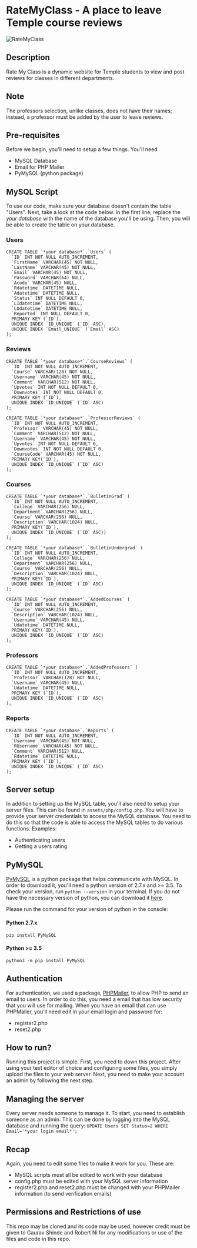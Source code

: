 # RateMyClass - A place to leave Temple course reviews

![RateMyClass](https://github.com/RateMyClassTU/RateMyClass/blob/main/assets/img/brand/RateMyClassLogo.png?raw=true)

## Description
Rate My Class is a dynamic website for Temple students to view and post reviews for classes in different departments.

## Note
The professors selection, unlike classes, does not have their names; instead, a professor must be added by the user to leave reviews.

## Pre-requisites
Before we begin, you'll need to setup a few things. You'll need
- MySQL Database
- Email for PHP Mailer
- PyMySQL (python package)

## MySQL Script
To use our code, make sure your database doesn't contain the table "Users". Next, take a look at the code below. In the first line, replace the *your database* with the name of the database you'll be using. Then, you will be able to create the table on your database.

### Users
```
CREATE TABLE `*your database*`.`Users` (
  `ID` INT NOT NULL AUTO_INCREMENT,
  `FirstName` VARCHAR(45) NOT NULL,
  `LastName` VARCHAR(45) NOT NULL,
  `Email` VARCHAR(45) NOT NULL,
  `Password` VARCHAR(64) NULL,
  `Acode` VARCHAR(45) NULL,
  `Rdatetime` DATETIME NULL,
  `Adatetime` DATETIME NULL,
  `Status` INT NULL DEFAULT 0,
  `LIdatetime` DATETIME NULL,
  `LOdatetime` DATETIME NULL,
  `Reported` INT NULL DEFAULT 0,
  PRIMARY KEY (`ID`),
  UNIQUE INDEX `ID_UNIQUE` (`ID` ASC),
  UNIQUE INDEX `Email_UNIQUE` (`Email` ASC)
);
```
### Reviews
```
CREATE TABLE `*your database*`.`CourseReviews` (
  `ID` INT NOT NULL AUTO_INCREMENT,
  `Course` VARCHAR(128) NOT NULL,
  `Username` VARCHAR(45) NOT NULL,
  `Comment` VARCHAR(512) NOT NULL,
  `Upvotes` INT NOT NULL DEFAULT 0,
  `Downvotes` INT NOT NULL DEFAULT 0,
  PRIMARY KEY (`ID`),
  UNIQUE INDEX `ID_UNIQUE` (`ID` ASC)
);
```
```
CREATE TABLE `*your database*`.`ProfessorReviews` (
  `ID` INT NOT NULL AUTO_INCREMENT,
  `Professor` VARCHAR(45) NOT NULL,
  `Comment` VARCHAR(512) NOT NULL,
  `Username` VARCHAR(45) NOT NULL,
  `Upvotes` INT NOT NULL DEFAULT 0,
  `Downvotes` INT NOT NULL DEFAULT 0,
  `CourseCode` VARCHAR(45) NOT NULL,
  PRIMARY KEY(`ID`),
  UNIQUE INDEX `ID_UNIQUE` (`ID` ASC)
);
```

### Courses
```
CREATE TABLE `*your database*`.`BulletinGrad` (
  `ID` INT NOT NULL AUTO_INCREMENT,
  `College` VARCHAR(256) NULL,
  `Department` VARCHAR(256) NULL,
  `Course` VARCHAR(256) NULL,
  `Description` VARCHAR(1024) NULL,
  PRIMARY KEY(`ID`),
  UNIQUE INDEX `ID_UNIQUE` (`ID` ASC))
);
```
```
CREATE TABLE `*your database*`.`BulletinUndergrad` (
  `ID` INT NOT NULL AUTO_INCREMENT,
  `College` VARCHAR(256) NULL,
  `Department` VARCHAR(256) NULL,
  `Course` VARCHAR(256) NULL,
  `Description` VARCHAR(1024) NULL,
  PRIMARY KEY(`ID`),
  UNIQUE INDEX `ID_UNIQUE` (`ID` ASC)
);
```
```
CREATE TABLE `*your database*`.`AddedCourses` (
  `ID` INT NOT NULL AUTO_INCREMENT,
  `Course` VARCHAR(256) NULL,
  `Description` VARCHAR(1024) NULL,
  `Username` VARCHAR(45) NULL,
  `Udatetime` DATETIME NULL,
  PRIMARY KEY(`ID`),
  UNIQUE INDEX `ID_UNIQUE` (`ID` ASC)
);
```
### Professors
```
CREATE TABLE `*your database*`.`AddedProfessors` (
  `ID` INT NOT NULL AUTO_INCREMENT,
  `Professor` VARCHAR(128) NOT NULL,
  `Username` VARCHAR(45) NULL,
  `Udatetime` DATETIME NULL,
  PRIMARY KEY (`ID`),
  UNIQUE INDEX `ID_UNIQUE` (`ID` ASC)
);
```

### Reports
```
CREATE TABLE `*your database`.`Reports` (
  `ID` INT NOT NULL AUTO_INCREMENT,
  `Username` VARCHAR(45) NOT NULL,
  `RUsername` VARCHAR(45) NOT NULL,
  `Comment` VARCHAR(512) NULL,
  `Rdatetime` DATETIME NULL,
  PRIMARY KEY (`ID`),
  UNIQUE INDEX `ID_UNIQUE` (`ID` ASC)
);
```

## Server setup
In addition to setting up the MySQL table, you'll also need to setup your server files. This can be found in `assets/php/config.php`. You will have to provide your server credentials to access the MySQL database. You need to do this so that the code is able to access the MySQL tables to do various functions. Examples:
- Authenticating users
- Getting a users rating

## PyMySQL
[PyMySQL](https://pypi.org/project/PyMySQL/) is a python package that helps communicate with MySQL. In order to download it, you'll need a python version of 2.7.x and >= 3.5. To check your version, run `python --version` in your terminal. If you do not have the necessary version of python, you can download it [here](https://www.python.org/downloads/).

Please run the command for your version of python in the console:
#### Python 2.7.x
`pip install PyMySQL`

#### Python >= 3.5
`python3 -m pip install PyMySQL`

## Authentication
For authentication, we used a package, [PHPMailer](https://github.com/PHPMailer/PHPMailer), to allow PHP to send an email to users. In order to do this, you need a email that has low security that you will use for mailing. When you have an email that can use PHPMailer, you'll need edit in your email login and password for:
- register2.php
- reset2.php

## How to run?
Running this project is simple. First, you need to down this project. After using your text editor of choice and configuring some files, you simply upload the files to your web server. Next, you need to make your account an admin by following the next step.

## Managing the server
Every server needs someone to manage it. To start, you need to establish someone as an admin. This can be done by logging into the MySQL database and running the query:
`UPDATE Users SET Status=2 WHERE Email='*your login email*';`

## Recap
Again, you need to edit some files to make it work for you. These are:
  - MySQL scripts must all be edited to work with your database
  - config.php must be edited with your MySQL server information
  - register2.php and reset2.php must be changed with your PHPMailer information (to send verification emails)
  

## Permissions and Restrictions of use 
This repo may be cloned and its code may be used, however credit must be given to Gaurav Shinde and Robert Ni for any modifications or use of the files and code in this repo.  
